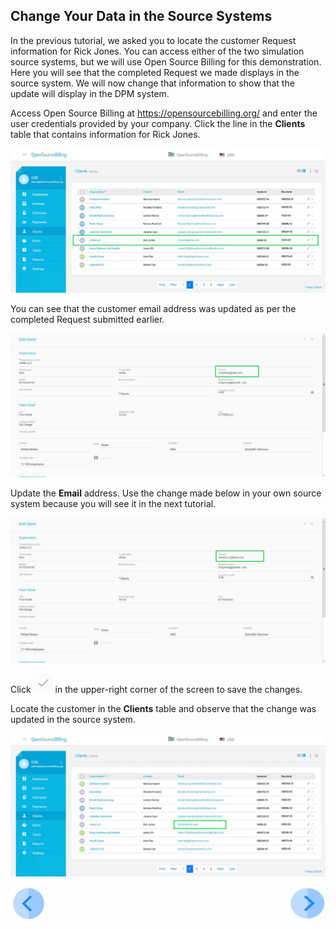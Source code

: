 ## Change Your Data in the Source Systems

In the previous tutorial, we asked you to locate the customer Request information for Rick Jones.  You can access either of the two simulation source systems, but we will use Open Source Billing for this demonstration. Here you will see that the completed Request we made displays in the source system. We will now change that information to show that the update will display in the DPM system.

Access Open Source Billing at https://opensourcebilling.org/ and enter the user credentials provided by your company. Click the line in the **Clients** table that contains information for Rick Jones.

![image](/articles/demo_project/DPM_Demo_Project/images/03_11_Auto_Sync_First_OSB.jpg)

You can see that the customer email address was updated as per the completed Request submitted earlier. 

![image](/articles/demo_project/DPM_Demo_Project/images/03_12_Auto_Sync_First_OSB.jpg)

Update the **Email** address. Use the change made below in your own source system because you will see it in the next tutorial.

![image](/articles/demo_project/DPM_Demo_Project/images/03_13_Auto_Sync_First_OSB.jpg)

Click ![image](/articles/demo_project/DPM_Demo_Project/images/ICON_OSB_Save.jpg) in the upper-right corner of the screen to save the changes. 

Locate the customer in the **Clients** table and observe that the change was updated in the source system.

![image](/articles/demo_project/DPM_Demo_Project/images/03_14_Auto_Sync_First_OSB.jpg)



[![Previous](/articles/demo_project/DPM_Demo_Project/images/Previous.png)](/articles/demo_project/DPM_Demo_Project/03_Auto_Sync/03_05_Auto_Sync_View_Your_Data.md)[<img align="right" width="60" height="54" src="/articles/demo_project/DPM_Demo_Project/images/Next.png">](/articles/demo_project/DPM_Demo_Project/03_Auto_Sync/03_07_Auto_Sync_Submit_a_Second_Request.md)
